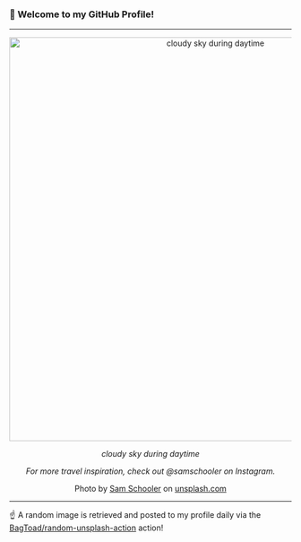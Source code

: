 ### 👋 Welcome to my GitHub Profile!

----

<div align="center">
  <img width="720" src="https://images.unsplash.com/photo-1419833173245-f59e1b93f9ee?crop=entropy&cs=tinysrgb&fit=max&fm=jpg&ixid=M3w1NTI0OTR8MHwxfHJhbmRvbXx8fHx8fHx8fDE3Mjk1Nzc2NjF8&ixlib=rb-4.0.3&q=80&w=1080" alt="cloudy sky during daytime">
  
  <em>cloudy sky during daytime</em>
  
  <em>For more travel inspiration, check out @samschooler on Instagram. </em>
  
  Photo by [Sam Schooler](https://samschooler.com) on [unsplash.com](https://unsplash.com/)
</div>

----

☝️ A random image is retrieved and posted to my profile daily via the [BagToad/random-unsplash-action](https://github.com/BagToad/random-unsplash-action) action!
